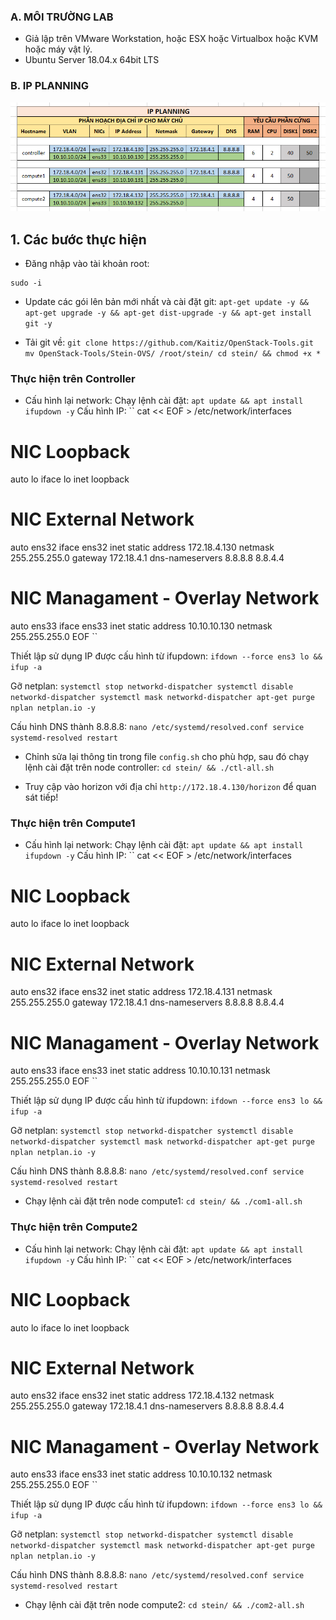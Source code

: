 ### A. MÔI TRƯỜNG LAB
- Giả lập trên VMware Workstation, hoặc ESX hoặc Virtualbox hoặc KVM hoặc máy vật lý.
- Ubuntu Server 18.04.x 64bit LTS

### B. IP PLANNING

![IP-Planning.jpg](/images/IP-Planning.jpg)

## 1. Các bước thực hiện

- Đăng nhập vào tài khoản root:
```
sudo -i
```

- Update các gói lên bản mới nhất và cài đặt git:
``
apt-get update -y && apt-get upgrade -y && apt-get dist-upgrade -y && apt-get install git -y
``

- Tải git về:
``
git clone https://github.com/Kaitiz/OpenStack-Tools.git
mv OpenStack-Tools/Stein-OVS/ /root/stein/
cd stein/ && chmod +x *
``

### Thực hiện trên Controller

- Cấu hình lại network:
Chạy lệnh cài đặt:
``
apt update && apt install ifupdown -y
``
Cấu hình IP:
``
cat << EOF > /etc/network/interfaces
# NIC Loopback
auto lo
iface lo inet loopback

# NIC External Network
auto ens32
iface ens32 inet static
address 172.18.4.130
netmask 255.255.255.0
gateway 172.18.4.1
dns-nameservers 8.8.8.8 8.8.4.4

# NIC Managament - Overlay Network
auto ens33
iface ens33 inet static
address 10.10.10.130
netmask 255.255.255.0
EOF
``

Thiết lập sử dụng IP được cấu hình từ ifupdown:
``
ifdown --force ens3 lo && ifup -a
``

Gỡ netplan:
``
systemctl stop networkd-dispatcher
systemctl disable networkd-dispatcher
systemctl mask networkd-dispatcher
apt-get purge nplan netplan.io -y
``

Cấu hình DNS thành 8.8.8.8:
``
nano /etc/systemd/resolved.conf
service systemd-resolved restart
``

- Chỉnh sửa lại thông tin trong file `config.sh` cho phù hợp, sau đó chạy lệnh cài đặt trên node controller:
``
cd stein/ && ./ctl-all.sh
``

- Truy cập vào horizon với địa chỉ `http://172.18.4.130/horizon` để quan sát tiếp!

### Thực hiện trên Compute1

- Cấu hình lại network:
Chạy lệnh cài đặt:
``
apt update && apt install ifupdown -y
``
Cấu hình IP:
``
cat << EOF > /etc/network/interfaces
# NIC Loopback
auto lo
iface lo inet loopback

# NIC External Network
auto ens32
iface ens32 inet static
address 172.18.4.131
netmask 255.255.255.0
gateway 172.18.4.1
dns-nameservers 8.8.8.8 8.8.4.4

# NIC Managament - Overlay Network
auto ens33
iface ens33 inet static
address 10.10.10.131
netmask 255.255.255.0
EOF
``

Thiết lập sử dụng IP được cấu hình từ ifupdown:
``
ifdown --force ens3 lo && ifup -a
``

Gỡ netplan:
``
systemctl stop networkd-dispatcher
systemctl disable networkd-dispatcher
systemctl mask networkd-dispatcher
apt-get purge nplan netplan.io -y
``

Cấu hình DNS thành 8.8.8.8:
``
nano /etc/systemd/resolved.conf
service systemd-resolved restart
``

- Chạy lệnh cài đặt trên node compute1:
``
cd stein/ && ./com1-all.sh
``

### Thực hiện trên Compute2

- Cấu hình lại network:
Chạy lệnh cài đặt:
``
apt update && apt install ifupdown -y
``
Cấu hình IP:
``
cat << EOF > /etc/network/interfaces
# NIC Loopback
auto lo
iface lo inet loopback

# NIC External Network
auto ens32
iface ens32 inet static
address 172.18.4.132
netmask 255.255.255.0
gateway 172.18.4.1
dns-nameservers 8.8.8.8 8.8.4.4

# NIC Managament - Overlay Network
auto ens33
iface ens33 inet static
address 10.10.10.132
netmask 255.255.255.0
EOF
``

Thiết lập sử dụng IP được cấu hình từ ifupdown:
``
ifdown --force ens3 lo && ifup -a
``

Gỡ netplan:
``
systemctl stop networkd-dispatcher
systemctl disable networkd-dispatcher
systemctl mask networkd-dispatcher
apt-get purge nplan netplan.io -y
``

Cấu hình DNS thành 8.8.8.8:
``
nano /etc/systemd/resolved.conf
service systemd-resolved restart
``

- Chạy lệnh cài đặt trên node compute2:
``
cd stein/ && ./com2-all.sh
``
